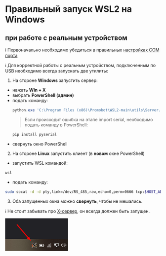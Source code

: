 # Правильный запуск WSL2 на Windows
## при работе с реальным устройством

ℹ️ Первоначально необходимо убедиться в правильных [настройках COM порта](/WSL2/com_setup)

ℹ️ Для корректной работы с реальным устройством, подключенным по USB необходимо всегда запускать две утилиты:

1. На стороне **Windows** запустить сервер:
  * нажать **Win + X**
  * выбрать **PowerShell (админ)**
  * подать команду:
    ```PowerShell
    python.exe 'C:\Program Files (x86)\Promobot\WSL2-main\utils\Server.py'
    ```
    > Если происходит ошибка на этапе import serial, необходимо подать команду в PowerShell:
    ```PowerShell
    pip install pyserial
    ```
  * свернуть окно PowerShell
2. На стороне **Linux** запустить клиент (в **новом** окне PowerShell)
  * запустить WSL командой:
  ```PowerShell
  wsl
  ```
  * подать команду:
  ```sh
  sudo socat -d -d pty,link=/dev/RS_485,raw,echo=0,perm=0666 tcp:$HOST_ADDR:5000
  ```
3. Оба запущенных окна можно **свернуть**, чтобы не мешались.

ℹ️ Не стоит забывать про [X-сервер](/WSL2/preparing_windows#запуск-x-сервера), он всегда должен быть запущен.

![tray](/WSL2/res/tray.png)